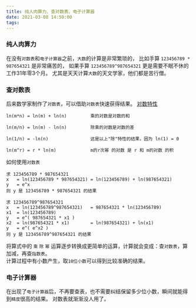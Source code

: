```yaml
---
title: 纯人肉算力、查对数表、电子计算器
date: 2021-03-08 14:50:00
tags:
---
```

### 纯人肉算力
在没有`对数表`和`电子计算器`之前，`大数`的计算是非常繁琐的，
比如手算 `123456789 * 987654321` 是非常痛苦的，
如果手算 `123456789^987654321` 更是需要不眠不休的工作31年零3个月。
尤其是天天计算`大数`的天文学家，他们都是苦行僧。

### 查对数表
后来数学家制作了`对数表`，可以借助`对数表`快速获得结果。
[对数特性](https://www.shuxuele.com/algebra/exponents-logarithms.html)
```text
ln(m*n) = ln(m) + ln(n)	        乘的对数是对数的和
 	 
ln(m/n) = ln(m) - ln(n)	        除乘的对数是对数的差
 	 
ln(1/n) = -ln(n)                这是以上"除"特性的结果，因为 ln(1) = 0
 	 
ln(m^r) = r * ln(m) 	        m的r次幂 的对数 是 r 和 m的对数 的积
```
如何使用`对数表`
```text
求 123456789 * 987654321 
x   = ln(123456789 * 987654321) = ln(123456789) + ln(987654321)
y   = e^x
则 y 是 123456789 * 987654321 的结果
```
```text
求 123456789^987654321
x   = ln(123456789^987654321)   = 987654321 * ln(123456789)
x1  = ln(123456789)
y   = e^( 987654321 * x1 ) 
x2  = ln(987654321 * x1)        = ln(987654321) + ln(x1)   
y   = e^( e^x2 )
则 y 是 123456789^987654321 的结果
```
将算式中的 `乘` `除` `幂` 运算逐步转换成更简单的运算，计算就会变成：查`对数表`，算加减，再查`指数表`。  
计算过程中有小数产生，取`10位小数`可以得到比较准确的结果。   

### 电子计算器
在出现了`电子计算器`后，不再要查表，也不需要纠结保留多少位小数，瞬间就能得到`精度`很高的结果。
对数表就渐渐没人用了。
